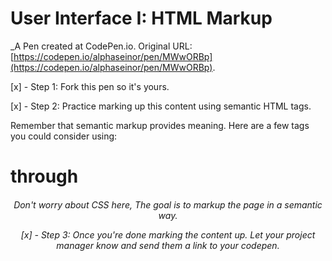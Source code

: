 # User Interface I: HTML Markup
 _A Pen created at CodePen.io. Original URL: [https://codepen.io/alphaseinor/pen/MWwORBp](https://codepen.io/alphaseinor/pen/MWwORBp).

[x] - Step 1: Fork this pen so it's yours.

[x] - Step 2: Practice marking up this content using semantic HTML tags. 

Remember that semantic markup provides meaning.  Here are a few tags you could consider using:

<h1> through <h6> 
<p>
<header>
<footer>
<nav>
<a>
<section>
<address>

Don't worry about CSS here, The goal is to markup the page in a semantic way.  

[x] - Step 3: Once you're done marking the content up. Let your project manager know and send them a link to your codepen.
 